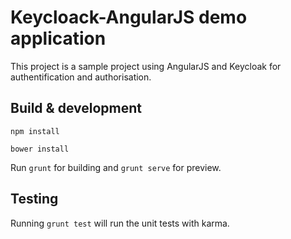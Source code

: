 # Keycloack-AngularJS demo application

This project is a sample project using AngularJS and Keycloak for authentification and authorisation.


## Build & development

`npm install`

`bower install`


Run `grunt` for building and `grunt serve` for preview.


## Testing

Running `grunt test` will run the unit tests with karma.
